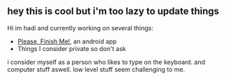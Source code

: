 ## hey this is cool but i'm too lazy to update things

Hi im hadi and currently working on several things:

- [Please, Finish Me!](https://github.com/idahdam/PleaseFinishMe-Repo), an android app
- Things I consider private so don't ask


i consider myself as a person who likes to type on the keyboard. and computer stuff aswell. low level stuff seem challenging to me. 

<!--
**idahdam/idahdam** is a ✨ _special_ ✨ repository because its `README.md` (this file) appears on your GitHub profile.

Here are some ideas to get you started:

- 🔭 I’m currently working on ...
- 🌱 I’m currently learning ...
- 👯 I’m looking to collaborate on ...
- 🤔 I’m looking for help with ...
- 💬 Ask me about ...
- 📫 How to reach me: ...
- 😄 Pronouns: ...
- ⚡ Fun fact: ...
-->
